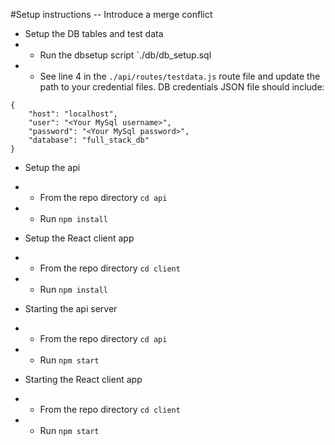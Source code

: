#Setup instructions
-- Introduce a merge conflict
- Setup the DB tables and test data
- - Run the dbsetup script `./db/db_setup.sql
- - See line 4 in the `./api/routes/testdata.js` route file and update the path to your credential files. 
DB credentials JSON file should include:
```
{
    "host": "localhost",
    "user": "<Your MySql username>",
    "password": "<Your MySql password>",
    "database": "full_stack_db"
}
```

- Setup the api
- - From the repo directory `cd api`
- - Run `npm install`

- Setup the React client app
- - From the repo directory `cd client`
- - Run `npm install`

- Starting the api server
- - From the repo directory `cd api`
- - Run `npm start`


- Starting the React client app
- - From the repo directory `cd client`
- - Run `npm start`
